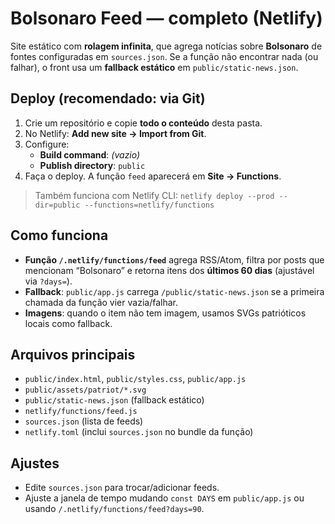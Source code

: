 # Bolsonaro Feed — completo (Netlify)

Site estático com **rolagem infinita**, que agrega notícias sobre **Bolsonaro** de fontes configuradas em `sources.json`. 
Se a função não encontrar nada (ou falhar), o front usa um **fallback estático** em `public/static-news.json`.

## Deploy (recomendado: via Git)

1. Crie um repositório e copie **todo o conteúdo** desta pasta.
2. No Netlify: **Add new site → Import from Git**.
3. Configure:
   - **Build command**: *(vazio)*
   - **Publish directory**: `public`
4. Faça o deploy. A função `feed` aparecerá em **Site → Functions**.

> Também funciona com Netlify CLI: `netlify deploy --prod --dir=public --functions=netlify/functions`

## Como funciona
- **Função `/.netlify/functions/feed`** agrega RSS/Atom, filtra por posts que mencionam “Bolsonaro” e retorna itens dos **últimos 60 dias** (ajustável via `?days=`).
- **Fallback**: `public/app.js` carrega `/public/static-news.json` se a primeira chamada da função vier vazia/falhar.
- **Imagens**: quando o item não tem imagem, usamos SVGs patrióticos locais como fallback.

## Arquivos principais
- `public/index.html`, `public/styles.css`, `public/app.js`
- `public/assets/patriot/*.svg`
- `public/static-news.json` (fallback estático)
- `netlify/functions/feed.js`
- `sources.json` (lista de feeds)
- `netlify.toml` (inclui `sources.json` no bundle da função)

## Ajustes
- Edite `sources.json` para trocar/adicionar feeds.
- Ajuste a janela de tempo mudando `const DAYS` em `public/app.js` ou usando `/.netlify/functions/feed?days=90`.